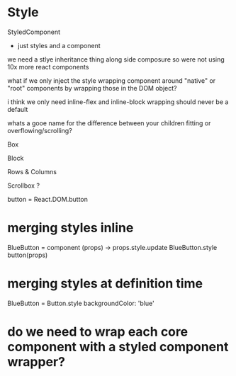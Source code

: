 # Style


StyledComponent
 - just styles and a component





we need a stlye inheritance thing along side composure so were
not using 10x more react components








what if we only inject the style wrapping component around
"native" or "root" components by wrapping those in the DOM
object?



i think we only need inline-flex and inline-block
wrapping should never be a default


whats a gooe name for the difference between your children fitting or overflowing/scrolling?



Box

Block

Rows & Columns

Scrollbox ?







button = React.DOM.button


# merging styles inline
BlueButton = component (props) ->
  props.style.update BlueButton.style
  button(props)

# merging styles at definition time

BlueButton = Button.style
  backgroundColor: 'blue'


# do we need to wrap each core component with a styled component wrapper?
